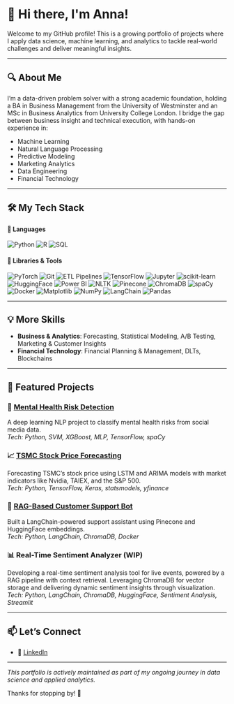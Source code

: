 # 👋 Hi there, I'm Anna!

Welcome to my GitHub profile! This is a growing portfolio of projects where I apply data science, machine learning, and analytics to tackle real-world challenges and deliver meaningful insights.

---

## 🔍 About Me

I’m a data-driven problem solver with a strong academic foundation, holding a BA in Business Management from the University of Westminster and an MSc in Business Analytics from University College London. I bridge the gap between business insight and technical execution, with hands-on experience in:

- Machine Learning
- Natural Language Processing
- Predictive Modeling
- Marketing Analytics
- Data Engineering
- Financial Technology

---

## 🛠️ My Tech Stack

#### 🚀 Languages  

![Python](https://img.shields.io/badge/-Python-153E73?logo=python&logoColor=white)
![R](https://img.shields.io/badge/-R-276DC3?logo=r&logoColor=white)
![SQL](https://img.shields.io/badge/-SQL-66B2FF?logo=postgresql&logoColor=white)

#### 🧰 Libraries & Tools  

![PyTorch](https://img.shields.io/badge/-PyTorch-EE4C2C?logo=pytorch&logoColor=white)
![Git](https://img.shields.io/badge/-Git-F05032?logo=git&logoColor=white)
![ETL Pipelines](https://img.shields.io/badge/-ETL%20Pipelines-F56C00?logo=airflow&logoColor=white)
![TensorFlow](https://img.shields.io/badge/-TensorFlow-FF6F00?logo=tensorflow&logoColor=white)
![Jupyter](https://img.shields.io/badge/-Jupyter-F37626?logo=jupyter&logoColor=white)
![scikit-learn](https://img.shields.io/badge/-Scikit--Learn-F7931E?logo=scikit-learn&logoColor=white)
![HuggingFace](https://img.shields.io/badge/-HuggingFace-FFD21F?logo=huggingface&logoColor=black)
![Power BI](https://img.shields.io/badge/-Power%20BI-F2C811?logo=powerbi&logoColor=black)
![NLTK](https://img.shields.io/badge/-NLTK-76B900?logo=nltk&logoColor=white)
![Pinecone](https://img.shields.io/badge/-Pinecone-3BA55D?logo=pinecone&logoColor=white)
![ChromaDB](https://img.shields.io/badge/-ChromaDB-267E6E?logo=database&logoColor=white)
![spaCy](https://img.shields.io/badge/-spaCy-09A3D5?logo=spacy&logoColor=white)
![Docker](https://img.shields.io/badge/-Docker-2496ED?logo=docker&logoColor=white)
![Matplotlib](https://img.shields.io/badge/-Matplotlib-11557C?logo=matplotlib&logoColor=white)
![NumPy](https://img.shields.io/badge/-NumPy-013243?logo=numpy&logoColor=white)
![LangChain](https://img.shields.io/badge/-LangChain-3C1370?logo=data&logoColor=white)
![Pandas](https://img.shields.io/badge/-Pandas-150458?logo=pandas&logoColor=white)

---

## 💡 More Skills

- **Business & Analytics**: Forecasting, Statistical Modeling, A/B Testing, Marketing & Customer Insights
- **Financial Technology**: Financial Planning & Management, DLTs, Blockchains

---

## 📂 Featured Projects

### 🧠 [Mental Health Risk Detection](https://github.com/anna-sem-data/mental-health-prediction)
A deep learning NLP project to classify mental health risks from social media data.  
*Tech: Python, SVM, XGBoost, MLP, TensorFlow, spaCy*

### 📈 [TSMC Stock Price Forecasting](https://github.com/anna-sem-data/stock-price-prediction)
Forecasting TSMC’s stock price using LSTM and ARIMA models with market indicators like Nvidia, TAIEX, and the S&P 500.  
*Tech: Python, TensorFlow, Keras, statsmodels, yfinance*

### 💬 [RAG-Based Customer Support Bot](https://github.com/anna-sem-data/customer-support-rag-pipeline)
Built a LangChain-powered support assistant using Pinecone and HuggingFace embeddings.  
*Tech: Python, LangChain, ChromaDB, Docker*

### 📊 Real-Time Sentiment Analyzer (WIP)
Developing a real-time sentiment analysis tool for live events, powered by a RAG pipeline with context retrieval. Leveraging ChromaDB for vector storage and delivering dynamic sentiment insights through visualization.  
*Tech: Python, LangChain, ChromaDB, HuggingFace, Sentiment Analysis, Streamlit*

---

## 📫 Let’s Connect

- 💼 [LinkedIn](https://www.linkedin.com/in/semenowicz-anna/)

---

_This portfolio is actively maintained as part of my ongoing journey in data science and applied analytics._

Thanks for stopping by! 🌱
